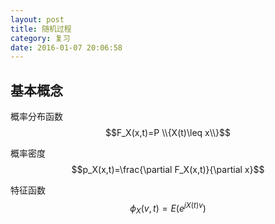 ```yaml
---
layout: post
title: 随机过程
category: 复习
date: 2016-01-07 20:06:58
---
```


## 基本概念

概率分布函数
$$F_X(x,t)=P \\{X(t)\leq x\\}$$

概率密度
$$p_X(x,t)=\frac{\partial F_X(x,t)}{\partial x}$$

特征函数
$$\phi_X(v,t)=E(e^{jX(t)v})$$


